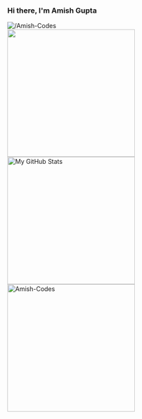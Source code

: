 ### Hi there, I'm Amish Gupta


<div align="center">
<p align="left"><img src="https://komarev.com/ghpvc/?username=Amish-Codes" alt="/Amish-Codes"/><br>
<a href="https://github.com/Amish-Codes">
  <img align="center" src="https://github-readme-stats.vercel.app/api/top-langs/?username=Amish-Codes&theme=dark&hide_langs_below=1" height="290px"/>
</a>
  
<a href="https://github.com/Amish-Codes">
 <img align="center" src="https://github-readme-stats.vercel.app/api?username=Amish-Codes&show_icons=true&theme=dark&line_height=27" height="290px" alt="My GitHub Stats" height="220px" />
</a>
<img align="center" src="https://github-readme-streak-stats.herokuapp.com/?user=Amish-Codes&theme=dark" height="290px" alt="Amish-Codes" /></p>
</div>
